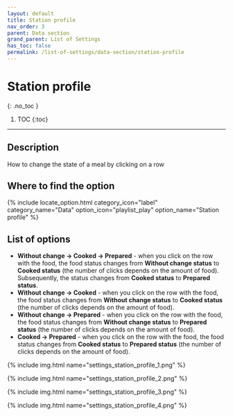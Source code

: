 ```yaml
---
layout: default
title: Station profile
nav_order: 3
parent: Data section
grand_parent: List of Settings
has_toc: false
permalink: /list-of-settings/data-section/station-profile
---
```


# Station profile
{: .no_toc }

1. TOC
{:toc}

---

## Description
How to change the state of a meal by clicking on a row

## Where to find the option
{% include locate_option.html category_icon="label" category_name="Data" option_icon="playlist_play" option_name="Station profile" %}

## List of options
- **Without change -> Cooked -> Prepared** - when you click on the row with the food, the food status changes from <span class="text-grey-dk-100">**Without change status**</span> to <span class="text-orange-200">**Cooked status**</span> (the number of clicks depends on the amount of food). Subsequently, the status changes from <span class="text-orange-200">**Cooked status**</span> to <span class="text-green-200">**Prepared status**</span>.
- **Without change -> Cooked** - when you click on the row with the food, the food status changes from <span class="text-grey-dk-100">**Without change status**</span> to <span class="text-orange-200">**Cooked status**</span> (the number of clicks depends on the amount of food).
- **Without change -> Prepared** - when you click on the row with the food, the food status changes from <span class="text-grey-dk-100">**Without change status**</span> to <span class="text-green-200">**Prepared status**</span> (the number of clicks depends on the amount of food).
- **Cooked -> Prepared** - when you click on the row with the food, the food status changes from <span class="text-orange-200">**Cooked status**</span> to <span class="text-green-200">**Prepared status**</span> (the number of clicks depends on the amount of food).

{% include img.html name="settings_station_profile_1.png" %}

{% include img.html name="settings_station_profile_2.png" %}

{% include img.html name="settings_station_profile_3.png" %}

{% include img.html name="settings_station_profile_4.png" %}

